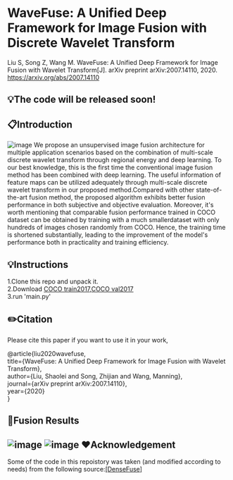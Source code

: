 WaveFuse: A Unified Deep Framework for Image Fusion with Discrete Wavelet Transform
=====
Liu S, Song Z, Wang M. WaveFuse: A Unified Deep Framework for Image Fusion with Wavelet Transform[J]. arXiv preprint arXiv:2007.14110, 2020.
https://arxiv.org/abs/2007.14110


:bulb:The code will be released soon!
------

:clipboard:Introduction
-----

![image](https://github.com/moveERIC/WaveFuse/raw/master/figures/network.png)
We propose an unsupervised image fusion architecture for multiple application scenarios based on the combination of multi-scale discrete wavelet transform through regional energy  and deep learning. To our best knowledge, this is the first time the conventional image fusion method has been combined with deep learning. The useful information of feature maps can be utilized adequately through multi-scale discrete wavelet transform in our proposed method.Compared with other state-of-the-art fusion method, the proposed algorithm exhibits better fusion performance in both subjective and objective evaluation. Moreover, it's worth mentioning that comparable fusion performance trained in COCO dataset can be obtained by training with a much smallerdataset with only hundreds of images chosen randomly from COCO. Hence, the training time is shortened substantially, leading to the improvement of the model's performance both in practicality and training efficiency.

:bulb:Instructions
-----
1.Clone this repo and unpack it.<br>
2.Download [COCO train2017](http://images.cocodataset.org/zips/train2017.zip),[COCO val2017](http://images.cocodataset.org/zips/val2017.zip)<br>
3.run 'main.py'


:pencil2:Citation
-----
Please cite this paper if you want to use it in your work,

@article{liu2020wavefuse,<br>
  title={WaveFuse: A Unified Deep Framework for Image Fusion with Wavelet Transform},<br>
  author={Liu, Shaolei and Song, Zhijian and Wang, Manning},<br>
  journal={arXiv preprint arXiv:2007.14110},<br>
  year={2020}<br>
}

:triangular_flag_on_post:Fusion Results
-----
![image](https://github.com/moveERIC/WaveFuse/raw/master/figures/source_images.png)
![image](https://github.com/moveERIC/WaveFuse/raw/master/figures/fusion_results.png)
:heart:Acknowledgement
-----
Some of the code in this repoistory was taken (and modified according to needs) from the following source:[[DenseFuse]](https://github.com/xsxjtu/densefuse_pytorch)
